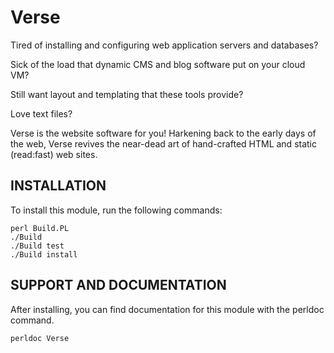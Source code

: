 Verse
=====

Tired of installing and configuring web application servers and databases?

Sick of the load that dynamic CMS and blog software put on your cloud VM?

Still want layout and templating that these tools provide?

Love text files?

Verse is the website software for you!  Harkening back to the early days
of the web, Verse revives the near-dead art of hand-crafted HTML and
static (read:fast) web sites.

INSTALLATION
------------

To install this module, run the following commands:

    perl Build.PL
    ./Build
    ./Build test
    ./Build install

SUPPORT AND DOCUMENTATION
-------------------------

After installing, you can find documentation for this module with the
perldoc command.

    perldoc Verse



